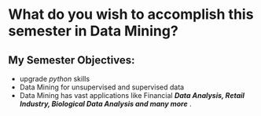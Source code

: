# What do you wish to accomplish this semester in Data Mining?
## My Semester Objectives: 
* upgrade *python* skills
* Data Mining for unsupervised and supervised data 
* Data Mining has vast applications like Financial ***Data Analysis, Retail Industry, Biological Data Analysis and many more*** .
